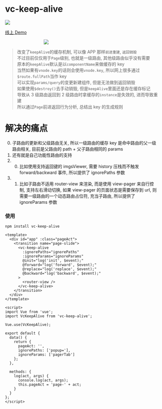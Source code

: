 # vc-keep-alive

![](https://travis-ci.com/deepkolos/vc-keep-alive.svg?branch=master)

[线上 Demo](https://deepkolos.github.io/vc-keep-alive/)

<div style="width: 250px; margin: 0 auto;">
  <img src="https://upload-images.jianshu.io/upload_images/252050-acdf854f3a00d3b0.gif?imageMogr2/auto-orient/strip"/>
</div>

> 改变了`keepAlive`的缓存机制, 可以像 APP 那样`前进重建`, `返回销毁`\
> 不过目前仅仅用于`Page`级别, 也就是一级路由, 其他级路由似乎没有需要\
> 原本的`keepAlive`默认是以`componentName`来做缓存的 key\
> 当然如果有`vnode.key`的话则会使用`vnode.key`, 所以网上很多通过`$route.fullPath`当作 key\
> 可以实现`params/query`的变更新建组件, 但是无法做到返回销毁\
> 如果使用`$destroy()`去手动销毁, 但是`keepAlive`里面还是存在缓存标记\
> 导致从 3 级路由返回到 2 级路由时拿缓存的`instance`是失效的, 进而导致重建\
> 所以通过`Page`前进返回行为分析, 总结出 key 的生成规则

# 解决的痛点

0. 子路由的更新和父级路由无关, 所以一级路由的缓存 key 是命中路由的父一级路由相关, 目前是父路由的 path + 父子路由相同的 params
1. 还有就是自己功能性路由的支持
1. 0. 比如使用支持返回键的 imgsViewer, 需要 history 压栈而不触发 forward/backward 事件, 所以提供了 ignorePaths 参数
1. 1. 比如子路由不适用 router-view 来渲染, 而是使用 view-pager 来自行控制,
      支持左右滑动切换, 如果 view-pager 的页面状态是需要保存到 url, 则需要一级路由的一个动态路由占位符, 充当子路由, 所以提供了 ignoreParams 参数

### 使用

```shell
npm install vc-keep-alive
```

```vue
<template>
  <div id="app" :class="pageAct">
    <transition name="page-slide">
      <vc-keep-alive
        :ignorePaths="ignorePaths"
        :ignoreParams="ignoreParams"
        @init="log('init', $event);"
        @forward="log('forward', $event);"
        @replace="log('replace', $event);"
        @backward="log('backward', $event);"
      >
        <router-view />
      </vc-keep-alive>
    </transition>
  </div>
</template>

<script>
import Vue from 'vue';
import VcKeepAlive from 'vc-keep-alive';

Vue.use(VcKeepAlive);

export default {
  data() {
    return {
      pageAct: '',
      ignorePaths: ['popup='],
      ignoreParams: ['pagerTab']
    };
  },

  methods: {
    log(act, args) {
      console.log(act, args);
      this.pageAct = 'page-' + act;
    }
  }
};
</script>
```
